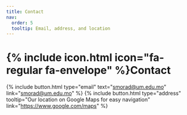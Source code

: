 ```yaml
---
title: Contact
nav:
  order: 5
  tooltip: Email, address, and location
---
```


# {% include icon.html icon="fa-regular fa-envelope" %}Contact

{%
  include button.html
  type="email"
  text="smorad@um.edu.mo"
  link="smorad@um.edu.mo"
%}
{%
  include button.html
  type="address"
  tooltip="Our location on Google Maps for easy navigation"
  link="https://www.google.com/maps"
%}